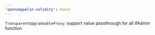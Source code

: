 ```yaml
---
'openzeppelin-solidity': minor
---
```


`TransparentUpgradeableProxy`: support value passthrough for all ifAdmin function.
